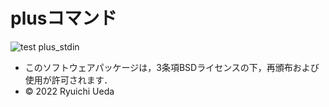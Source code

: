 # plusコマンド
![test](https://github.com/kamemattari/robosys_plus/actions/workflows/test.yml/badge.svg)
plus_stdin

 * このソフトウェアパッケージは，3条項BSDライセンスの下，再頒布および使用が許可されます．
 * © 2022 Ryuichi Ueda
